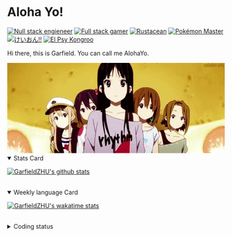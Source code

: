# Aloha Yo!

[![Null stack engieneer](https://img.shields.io/badge/-Null_stack_engineer-a890f0)](https://github.com/GarfieldZHU)
[![Full stack gamer](https://img.shields.io/badge/-Full_stack_gamer-78c850)](https://steamcommunity.com/profiles/76561198092274492/)
[![Rustacean](https://img.shields.io/badge/-Rustacean-f74c00)](https://www.rust-lang.org/)
[![Pokémon Master](https://img.shields.io/badge/-Pokémon_Master-f8d030)](https://www.pokemon.com/us/pokedex/)
[![けいおん!!](https://img.shields.io/badge/-けいおん!!-f85888)](https://ja.wikipedia.org/wiki/%E6%94%BE%E8%AA%B2%E5%BE%8C%E3%83%86%E3%82%A3%E3%83%BC%E3%82%BF%E3%82%A4%E3%83%A0_(%E3%82%A2%E3%83%AB%E3%83%90%E3%83%A0))
[![El Psy Kongroo](https://img.shields.io/badge/-El_Psy_Kongroo-6890f0)](https://mzh.moegirl.org.cn/zh-hans/El_psy_congroo)


Hi there, this is Garfield. You can call me AlohaYo. 

<img width="640" src="https://raw.githubusercontent.com/GarfieldZHU/GarfieldZHU/master/assets/k-on-5.webp" />


<details open>
<summary>Stats Card</summary>
 
[![GarfieldZHU's github stats](https://github-readme-stats.vercel.app/api?username=GarfieldZHU&show_icons=true&theme=tokyonight)](https://github.com/anuraghazra/github-readme-stats)
 
</details>

<br/>

<details open>
<summary>Weekly language Card</summary>
 
[![GarfieldZHU's wakatime stats](https://github-readme-stats.vercel.app/api/wakatime?username=AlohaYo&theme=nightowl&layout=compact)](https://github.com/GarfieldZHU/GarfieldZHU)


<br/>

</details>

<details>

<summary>Coding status</summary>

<br/>

<!--START_SECTION:waka-->
**🐱 My GitHub Data** 

> 🏆 568 Contributions in the Year 2021
 > 
> 📦 496.5 kB Used in GitHub's Storage 
 > 
> 🚫 Not Opted to Hire
 > 
> 📜 64 Public Repositories 
 > 
> 🔑 36 Private Repositories  
 > 
**I'm an Early 🐤** 

```text
🌞 Morning    142 commits    █████░░░░░░░░░░░░░░░░░░░░   22.68% 
🌆 Daytime    188 commits    ███████░░░░░░░░░░░░░░░░░░   30.03% 
🌃 Evening    218 commits    ████████░░░░░░░░░░░░░░░░░   34.82% 
🌙 Night      78 commits     ███░░░░░░░░░░░░░░░░░░░░░░   12.46%

```


📊 **This Week I Spent My Time On** 

```text
💬 Programming Languages: 
Java                     5 hrs 51 mins       ████████░░░░░░░░░░░░░░░░░   33.33% 
Groovy                   4 hrs 25 mins       ██████░░░░░░░░░░░░░░░░░░░   25.19% 
TypeScript               3 hrs 20 mins       ████░░░░░░░░░░░░░░░░░░░░░   18.96% 
JSON                     1 hr 48 mins        ██░░░░░░░░░░░░░░░░░░░░░░░   10.33% 
JavaScript               1 hr 32 mins        ██░░░░░░░░░░░░░░░░░░░░░░░   8.8%

🔥 Editors: 
IntelliJ                 10 hrs 45 mins      ███████████████░░░░░░░░░░   61.16% 
VS Code                  6 hrs 49 mins       █████████░░░░░░░░░░░░░░░░   38.84%

💻 Operating System: 
Windows                  10 hrs 45 mins      ███████████████░░░░░░░░░░   61.16% 
Mac                      6 hrs 49 mins       █████████░░░░░░░░░░░░░░░░   38.84%

```


 Last Updated on 18/12/2021
<!--END_SECTION:waka-->

</details>
